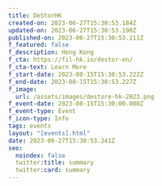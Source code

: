 ```yaml
---
title: DeStorHK
created-on: 2023-06-27T15:30:53.184Z
updated-on: 2023-06-27T15:30:53.198Z
published-on: 2023-06-27T15:30:53.211Z
f_featured: false
f_description: Hong Kong
f_cta: https://fil-hk.io/destor-en/
f_cta-text: Learn More
f_start-date: 2023-08-15T15:30:53.222Z
f_end-date: 2023-08-15T15:30:53.227Z
f_image:
  url: /assets/images/destore-hk-2023.png
f_event-date: 2023-08-15T15:30:00.000Z
f_event-type: Event
f_icon-type: Info
tags: events
layout: "[events].html"
date: 2023-06-27T15:30:53.241Z
seo:
  noindex: false
  twitter:title: summary
  twitter:card: summary
---
```

